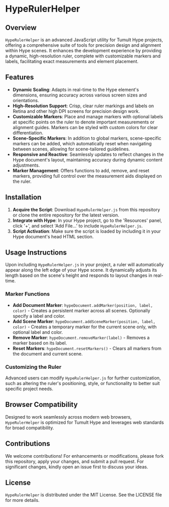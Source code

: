 # HypeRulerHelper

## Overview

`HypeRulerHelper` is an advanced JavaScript utility for Tumult Hype projects, offering a comprehensive suite of tools for precision design and alignment within Hype scenes. It enhances the development experience by providing a dynamic, high-resolution ruler, complete with customizable markers and labels, facilitating exact measurements and element placement.

## Features

- **Dynamic Scaling**: Adapts in real-time to the Hype element's dimensions, ensuring accuracy across various screen sizes and orientations.
- **High-Resolution Support**: Crisp, clear ruler markings and labels on Retina and other high DPI screens for precision design work.
- **Customizable Markers**: Place and manage markers with optional labels at specific points on the ruler to denote important measurements or alignment guides. Markers can be styled with custom colors for clear differentiation.
- **Scene-Specific Markers**: In addition to global markers, scene-specific markers can be added, which automatically reset when navigating between scenes, allowing for scene-tailored guidelines.
- **Responsive and Reactive**: Seamlessly updates to reflect changes in the Hype document's layout, maintaining accuracy during dynamic content adjustments.
- **Marker Management**: Offers functions to add, remove, and reset markers, providing full control over the measurement aids displayed on the ruler.

## Installation

1. **Acquire the Script**: Download `HypeRulerHelper.js` from this repository or clone the entire repository for the latest version.
2. **Integrate with Hype**: In your Hype project, go to the 'Resources' panel, click '+', and select 'Add File...' to include `HypeRulerHelper.js`.
3. **Script Activation**: Make sure the script is loaded by including it in your Hype document's head HTML section.

## Usage Instructions

Upon including `HypeRulerHelper.js` in your project, a ruler will automatically appear along the left edge of your Hype scene. It dynamically adjusts its length based on the scene's height and responds to layout changes in real-time.

### Marker Functions

- **Add Document Marker**: `hypeDocument.addMarker(position, label, color)` - Creates a persistent marker across all scenes. Optionally specify a label and color.
- **Add Scene Marker**: `hypeDocument.addSceneMarker(position, label, color)` - Creates a temporary marker for the current scene only, with optional label and color.
- **Remove Marker**: `hypeDocument.removeMarker(label)` - Removes a marker based on its label.
- **Reset Markers**: `hypeDocument.resetMarkers()` - Clears all markers from the document and current scene.

### Customizing the Ruler

Advanced users can modify `HypeRulerHelper.js` for further customization, such as altering the ruler's positioning, style, or functionality to better suit specific project needs.

## Browser Compatibility

Designed to work seamlessly across modern web browsers, `HypeRulerHelper` is optimized for Tumult Hype and leverages web standards for broad compatibility.

## Contributions

We welcome contributions! For enhancements or modifications, please fork this repository, apply your changes, and submit a pull request. For significant changes, kindly open an issue first to discuss your ideas.

## License

`HypeRulerHelper` is distributed under the MIT License. See the LICENSE file for more details.
